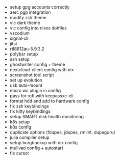* setup gpg accounts correctly
* aerc pgp integration
* modify zsh theme
* vlc dark theme
* vlc config into nixos dotfiles
* vscodium
* signal-cli
* jitsi
* rtl8812au-5.9.3.2
* polybar setup
* ssh setup
* ghostwriter config + theme
* nextcloud-client config with nix
* screenshot tool script
* set up evolution
* usb auto-mount
* micro wc plugin in config
* pass for rofi with keepassxc-cli
* format hdd and add to hardware config
* fix zsh keybindings
* fix kitty keybindings
* setup SMART disk health monitoring
* k8s setup
* k8s config
* duplicate options (fdupes, jdupes, rmlint, dupeguru)
* julia compiler setup
* setup borgbackup with nix config
* mullvad config + autostart
* fix cursor
